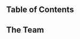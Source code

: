 Table of Contents
-----------------------------------------------------------------------------------------------------------------------------------------------------------------------------------



The Team
------------------------------------------------------------------------------------------------------------------------------------------------------------------------------------
